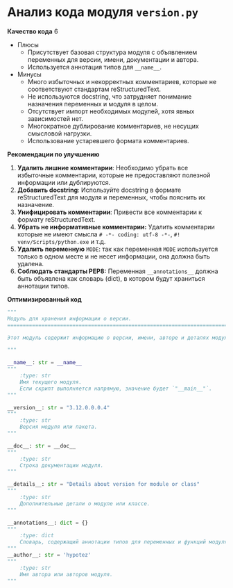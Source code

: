 # Анализ кода модуля `version.py`

**Качество кода**
6
-  Плюсы
    - Присутствует базовая структура модуля с объявлением переменных для версии, имени, документации и автора.
    - Используется аннотация типов для `__name__`.
-  Минусы
    - Много избыточных и некорректных комментариев, которые не соответствуют стандартам reStructuredText.
    - Не используются docstring, что затрудняет понимание назначения переменных и модуля в целом.
    - Отсутствует импорт необходимых модулей, хотя явных зависимостей нет.
    - Многократное дублирование комментариев, не несущих смысловой нагрузки.
    - Использование устаревшего формата комментариев.

**Рекомендации по улучшению**

1.  **Удалить лишние комментарии**: Необходимо убрать все избыточные комментарии, которые не предоставляют полезной информации или дублируются.
2.  **Добавить docstring**: Используйте docstring в формате reStructuredText для модуля и переменных, чтобы пояснить их назначение.
3.  **Унифицировать комментарии**: Привести все комментарии к формату reStructuredText.
4.  **Убрать не информативные комментарии:** Удалить комментарии которые не имеют смысла `# -*- coding: utf-8 -*-`,  `#! venv/Scripts/python.exe` и т.д.
5. **Удалить переменную** `MODE`: так как переменная `MODE` используется только в одном месте и не несет информации, она должна быть удалена.
6. **Соблюдать стандарты PEP8:**  Переменная  `__annotations__` должна быть объявлена как словарь (dict), в котором будут храниться аннотации типов.

**Оптимизированный код**

```python
"""
Модуль для хранения информации о версии.
=========================================================================================

Этот модуль содержит информацию о версии, имени, авторе и деталях модуля.

"""

__name__: str = __name__
"""
    :type: str
    Имя текущего модуля.
    Если скрипт выполняется напрямую, значение будет `"__main__"`.
"""

__version__: str = "3.12.0.0.0.4"
"""
    :type: str
    Версия модуля или пакета.
"""

__doc__: str = __doc__
"""
    :type: str
    Строка документации модуля.
"""

__details__: str = "Details about version for module or class"
"""
    :type: str
    Дополнительные детали о модуле или классе.
"""

__annotations__: dict = {}
"""
    :type: dict
    Словарь, содержащий аннотации типов для переменных и функций модуля.
"""
__author__: str = 'hypotez'
"""
    :type: str
    Имя автора или авторов модуля.
"""
```